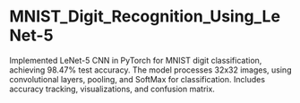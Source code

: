 # MNIST_Digit_Recognition_Using_LeNet-5
Implemented LeNet-5 CNN in PyTorch for MNIST digit classification, achieving 98.47% test accuracy. The model processes 32x32 images, using convolutional layers, pooling, and SoftMax for classification. Includes accuracy tracking, visualizations, and confusion matrix.
